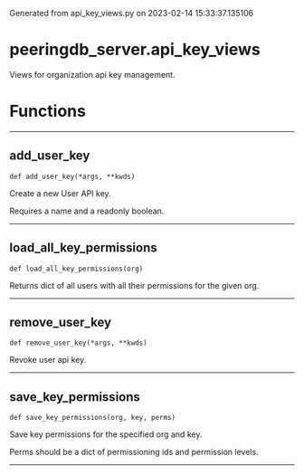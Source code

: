 Generated from api_key_views.py on 2023-02-14 15:33:37.135106

# peeringdb_server.api_key_views

Views for organization api key management.

# Functions
---

## add_user_key
`def add_user_key(*args, **kwds)`

Create a new User API key.

Requires a name and a readonly boolean.

---
## load_all_key_permissions
`def load_all_key_permissions(org)`

Returns dict of all users with all their permissions for
the given org.

---
## remove_user_key
`def remove_user_key(*args, **kwds)`

Revoke user api key.

---
## save_key_permissions
`def save_key_permissions(org, key, perms)`

Save key permissions for the specified org and key.

Perms should be a dict of permissioning ids and permission levels.

---
